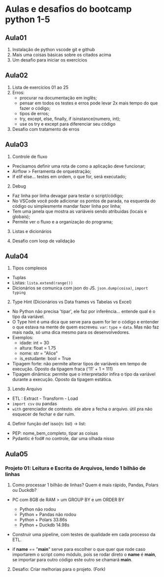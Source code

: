 # Aulas e desafios do bootcamp python 1-5
## Aula01
1. Instalação de python vscode git e github
2. Mais uma coisas básicas sobre os citados acima
3. Um desafio para iniciar os exercícios
## Aula02
1. Lista de exercícios 01 ao 25
2. Erros:
    - procurar na documentação em inglês;
    - pensar em todos os testes e erros pode levar 2x mais tempo do que fazer o código;
    - tipos de erros;
    - try, except, else, finally, if isinstance(numero, int);
    - use os try e except para diferenciar seu código
3. Desafio com tratamento de erros
## Aula03
1. Controle de fluxo
* Precisamos definir uma rota de como a aplicação deve funcionar;
* Airflow > Ferramenta de orquestração;
* if elif else... testes em ordem, o que for, será executado;

2. Debug
* Faz linha por linha devagar para testar o script/código;
* No VSCode você pode adicionar os pontos de parada, na esquerda do código ou simplesmente mandar fazer linha por linha;
* Tem uma janela que mostra as variáveis sendo atribuidas (locais e globais);
* Permite ver o fluxo e a organização do programa;

3. Listas e dicionários

4. Desafio com loop de validação
## Aula04 
1. Tipos complexos
* Tuplas
* Listas: `lista.extend(range())`
* Dicionários se comunica com json do JS. `json.dump(coisa)`, `import typing`

2. Type Hint (Dicionários vs Data frames vs Tabelas vs Excel)
* No Python não precisa 'tipar', ele faz por inferência... entende qual é o tipo da variável.
* O Type hint é uma dica que serve para quem for ler o código e entender o que estava na mente de quem escreveu. `var`: `type` = `data`. Mas não faz mais nada, só uma dica mesmo para os desenvolvedores.
* Exemplos:
    - idade: int = 30
    - altura: float = 1.75
    - nome: str = "Alice"
    - is_estudante: bool = True
* Tipagem forte: não permite alterar tipos de variáveis em tempo de execução. Oposto da tipagem fraca ('11' + 1 = 111)
* Tipagem dinâmica: permite que o interpretador infira o tipo da variável durante a execução. Oposto da tipagem estática.

3. Lendo Arquivo
* ETL : Extract - Transform - Load
* `import csv` ou pandas
* `with` gerenciador de contexto. ele abre a fecha o arquivo. útil pra não esquecer de fechar e dar ruim.

4. Definir função
def isso(n: list) -> list:
* PEP: nome_bem_completo, tipar as coisas
* Pydantic é fod# no controle, dar uma olhada nisso

## Aula05
### Projeto 01: Leitura e Escrita de Arquivos, lendo 1 bilhão de linhas
1. Como processar 1 bilhão de linhas? Quem é mais rápido, Pandas, Polars ou Duckdb?

* PC com 8GB de RAM > um GROUP BY e um ORDER BY
    * Python            não rodou
    * Python + Pandas   não rodou
    * Python + Polars   33.86s
    * Python + Duckdb   14.98s

* Construir uma pipeline, com testes de qualidade em cada processo da ETL.
* if __name__ == "__main__" serve para escolher o que quer que rode caso importarem o script como módulo, pois se rodar direto o __name__ é __main__, se importar para outro código este outro se chamará __main__.

2. Desafio: Criar melhorias para o projeto. (Fork)

